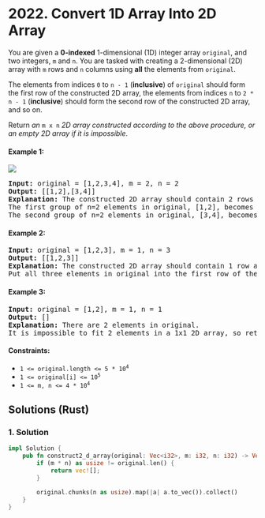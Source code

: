 # 2022. Convert 1D Array Into 2D Array
You are given a **0-indexed** 1-dimensional (1D) integer array `original`, and two integers, `m` and `n`. You are tasked with creating a 2-dimensional (2D) array with `m` rows and `n` columns using **all** the elements from `original`.

The elements from indices `0` to `n - 1` (**inclusive**) of `original` should form the first row of the constructed 2D array, the elements from indices `n` to `2 * n - 1` (**inclusive**) should form the second row of the constructed 2D array, and so on.

Return *an* `m x n` *2D array constructed according to the above procedure, or an empty 2D array if it is impossible*.

#### Example 1:
![](https://assets.leetcode.com/uploads/2021/08/26/image-20210826114243-1.png)
<pre>
<strong>Input:</strong> original = [1,2,3,4], m = 2, n = 2
<strong>Output:</strong> [[1,2],[3,4]]
<strong>Explanation:</strong> The constructed 2D array should contain 2 rows and 2 columns.
The first group of n=2 elements in original, [1,2], becomes the first row in the constructed 2D array.
The second group of n=2 elements in original, [3,4], becomes the second row in the constructed 2D array.
</pre>

#### Example 2:
<pre>
<strong>Input:</strong> original = [1,2,3], m = 1, n = 3
<strong>Output:</strong> [[1,2,3]]
<strong>Explanation:</strong> The constructed 2D array should contain 1 row and 3 columns.
Put all three elements in original into the first row of the constructed 2D array.
</pre>

#### Example 3:
<pre>
<strong>Input:</strong> original = [1,2], m = 1, n = 1
<strong>Output:</strong> []
<strong>Explanation:</strong> There are 2 elements in original.
It is impossible to fit 2 elements in a 1x1 2D array, so return an empty 2D array.
</pre>

#### Constraints:
* <code>1 <= original.length <= 5 * 10<sup>4</sup></code>
* <code>1 <= original[i] <= 10<sup>5</sup></code>
* <code>1 <= m, n <= 4 * 10<sup>4</sup></code>

## Solutions (Rust)

### 1. Solution
```Rust
impl Solution {
    pub fn construct2_d_array(original: Vec<i32>, m: i32, n: i32) -> Vec<Vec<i32>> {
        if (m * n) as usize != original.len() {
            return vec![];
        }

        original.chunks(n as usize).map(|a| a.to_vec()).collect()
    }
}
```
